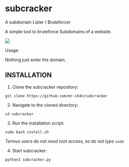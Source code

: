 # subcracker
A subdomain Lister / Bruteforcer

A simple tool to bruteforce Subdomains of a website.

<img src="https://github.com/mr-sh4n/subcracker/blob/main/assets/subcracker.jpg">


Usage:

Nothing just enter the domain.

## INSTALLATION

1. Clone the subcracker repository:
```
git clone https://github.com/mr-sh4n/subcracker
```
2. Navigate to the cloned directory:
```
cd subcracker
```
3. Run the installation script:
```
sudo bash install.sh
```

<i>Termux users do not need root access, so do not type `sudo`</i>

4. Start subcracker:
```
python3 subcracker.py
```
